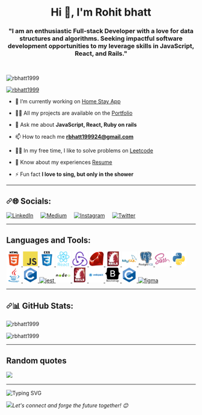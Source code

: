 <h1 align="center">Hi 👋, I'm Rohit bhatt</h1>
<h3 align="center"> "I am an enthusiastic Full-stack Developer with a love for data structures and algorithms. Seeking impactful software development opportunities to my leverage skills in JavaScript, React, and Rails."</h3>
<img src="https://raw.githubusercontent.com/yuvenalmash/yuvenalmash/output/grid-snake.svg" alt="" style="max-width: 100%;">

<p align="left"> <img src="https://komarev.com/ghpvc/?username=rbhatt1999&label=Profile%20views&color=0e75b6&style=flat" alt="rbhatt1999" /> </p>

<p align="left"> <a href="https://github.com/ryo-ma/github-profile-trophy"><img src="https://github-profile-trophy.vercel.app/?username=rbhatt1999" alt="rbhatt1999" /></a> </p>

- 🔭 I’m currently working on [Home Stay App](https://github.com/rbhatt1999/stay-a-while-front-end)

- 👨‍💻 All my projects are available on the [Portfolio](https://portfolio.rohitweb.me/)

- 💬 Ask me about **JavaScript, React, Ruby on rails**

- 📫 How to reach me **rbhatt199924@gmail.com**

- 👨‍💻 In my free time, I like to solve problems on [Leetcode](https://leetcode.com/rbhatt1999/)

- 📄 Know about my experiences [Resume](https://portfolio.rohitweb.me/Resume.pdf)

- ⚡ Fun fact **I love to sing, but only in the shower**

---

<h2 dir="auto"><a id="user-content--socials" class="anchor" aria-hidden="true" href="#-socials"><svg class="octicon octicon-link" viewBox="0 0 16 16" version="1.1" width="16" height="16" aria-hidden="true"><path fill-rule="evenodd" d="M7.775 3.275a.75.75 0 001.06 1.06l1.25-1.25a2 2 0 112.83 2.83l-2.5 2.5a2 2 0 01-2.83 0 .75.75 0 00-1.06 1.06 3.5 3.5 0 004.95 0l2.5-2.5a3.5 3.5 0 00-4.95-4.95l-1.25 1.25zm-4.69 9.64a2 2 0 010-2.83l2.5-2.5a2 2 0 012.83 0 .75.75 0 001.06-1.06 3.5 3.5 0 00-4.95 0l-2.5 2.5a3.5 3.5 0 004.95 4.95l1.25-1.25a.75.75 0 00-1.06-1.06l-1.25 1.25a2 2 0 01-2.83 0z"></path></svg></a><g-emoji class="g-emoji" alias="globe_with_meridians" fallback-src="https://github.githubassets.com/images/icons/emoji/unicode/1f310.png">🌐</g-emoji> Socials:</h2>
<p dir="auto">
<a href="https://www.linkedin.com/in/rohitbhatt-dev/" rel="nofollow"><img src="https://user-images.githubusercontent.com/112093825/224684949-e968548c-863b-428c-ac6d-44ea21d3298a.png" alt="LinkedIn" style=" height: 40px; width: 40px;"></a>&nbsp;&nbsp;&nbsp;&nbsp;
<a href="https://medium.com/@rbhatt199924" rel="nofollow"><img src="https://user-images.githubusercontent.com/112093825/224685858-1e59b843-1853-4ce1-a519-1dfbc64df8aa.png" alt="Medium" style=" height: 40px; width: 40px;"></a>&nbsp;&nbsp;&nbsp;&nbsp;
<a href="https://www.instagram.com/iamrb_24/" rel="nofollow"><img src="https://user-images.githubusercontent.com/112093825/224686392-b30dd7f2-6af2-4926-accc-bc1ea32cd24f.png" alt="Instagram" style=" height: 40px; width: 40px;"></a>&nbsp;&nbsp;&nbsp;&nbsp;
<a href="https://twitter.com/Rohit_Bhatt_" rel="nofollow"><img src="https://user-images.githubusercontent.com/112093825/224686666-4b230724-e78d-4da4-9808-b95bde2134c4.png" alt="Twitter" style=" height: 40px; width: 40px;"></a>
</p>

---

<h2 align="left">Languages and Tools:</h2>
<p align="left">  <a href="https://www.w3.org/html/" target="_blank" rel="noreferrer"> <img src="https://raw.githubusercontent.com/devicons/devicon/master/icons/html5/html5-original-wordmark.svg" alt="html5" width="40" height="40"/> </a> <a href="https://developer.mozilla.org/en-US/docs/Web/JavaScript" target="_blank" rel="noreferrer"> <img src="https://raw.githubusercontent.com/devicons/devicon/master/icons/javascript/javascript-original.svg" alt="javascript" width="40" height="40"/> </a>
<a href="https://www.w3schools.com/css/" target="_blank" rel="noreferrer"> <img src="https://raw.githubusercontent.com/devicons/devicon/master/icons/css3/css3-original-wordmark.svg" alt="css3" width="40" height="40"/> </a>
<a href="https://reactjs.org/" target="_blank" rel="noreferrer"> <img src="https://raw.githubusercontent.com/devicons/devicon/master/icons/react/react-original-wordmark.svg" alt="react" width="40" height="40"/> </a> <a href="https://redux.js.org" target="_blank" rel="noreferrer"> <img src="https://raw.githubusercontent.com/devicons/devicon/master/icons/redux/redux-original.svg" alt="redux" width="40" height="40"/> </a>
<a href="https://www.ruby-lang.org/en/" target="_blank" rel="noreferrer"> <img src="https://raw.githubusercontent.com/devicons/devicon/master/icons/ruby/ruby-original.svg" alt="ruby" width="40" height="40"/> </a>
<a href="https://rubyonrails.org" target="_blank" rel="noreferrer"> <img src="https://raw.githubusercontent.com/devicons/devicon/master/icons/rails/rails-original-wordmark.svg" alt="rails" width="40" height="40"/> </a>
<a href="https://www.mysql.com/" target="_blank" rel="noreferrer"> <img src="https://raw.githubusercontent.com/devicons/devicon/master/icons/mysql/mysql-original-wordmark.svg" alt="mysql" width="40" height="40"/> </a>
<a href="https://www.postgresql.org" target="_blank" rel="noreferrer"> <img src="https://raw.githubusercontent.com/devicons/devicon/master/icons/postgresql/postgresql-original-wordmark.svg" alt="postgresql" width="40" height="40"/> </a> 
<a href="https://sass-lang.com" target="_blank" rel="noreferrer"> <img src="https://raw.githubusercontent.com/devicons/devicon/master/icons/sass/sass-original.svg" alt="sass" width="40" height="40"/> </a>
<a href="https://www.python.org" target="_blank" rel="noreferrer"> <img src="https://raw.githubusercontent.com/devicons/devicon/master/icons/python/python-original.svg" alt="python" width="40" height="40"/> </a>
<a href="https://www.java.com" target="_blank" rel="noreferrer"> <img src="https://raw.githubusercontent.com/devicons/devicon/master/icons/java/java-original.svg" alt="java" width="40" height="40"/> </a>
<a href="https://www.cprogramming.com/" target="_blank" rel="noreferrer"> <img src="https://raw.githubusercontent.com/devicons/devicon/master/icons/c/c-original.svg" alt="c" width="40" height="40"/> </a>
<a href="https://jestjs.io" target="_blank" rel="noreferrer"> <img src="https://www.vectorlogo.zone/logos/jestjsio/jestjsio-icon.svg" alt="jest" width="40" height="40"/> </a> <a href="https://nodejs.org" target="_blank" rel="noreferrer"> <img src="https://raw.githubusercontent.com/devicons/devicon/master/icons/nodejs/nodejs-original-wordmark.svg" alt="nodejs" width="40" height="40"/> </a><a href="https://rubyonrails.org" target="_blank" rel="noreferrer"> <img src="https://raw.githubusercontent.com/devicons/devicon/master/icons/rails/rails-original-wordmark.svg" alt="rails" width="40" height="40"/> </a> <a href="https://webpack.js.org" target="_blank" rel="noreferrer"> <img src="https://raw.githubusercontent.com/devicons/devicon/d00d0969292a6569d45b06d3f350f463a0107b0d/icons/webpack/webpack-original-wordmark.svg" alt="webpack" width="40" height="40"/> </a>
<a href="https://getbootstrap.com" target="_blank" rel="noreferrer"> <img src="https://raw.githubusercontent.com/devicons/devicon/master/icons/bootstrap/bootstrap-plain-wordmark.svg" alt="bootstrap" width="40" height="40"/> </a> <a href="https://www.cprogramming.com/" target="_blank" rel="noreferrer"> <img src="https://raw.githubusercontent.com/devicons/devicon/master/icons/c/c-original.svg" alt="c" width="40" height="40"/> </a> 
<a href="https://www.figma.com/" target="_blank" rel="noreferrer"> <img src="https://www.vectorlogo.zone/logos/figma/figma-icon.svg" alt="figma" width="40" height="40"/> </a>
</p>

---

<h2 dir="auto"><a id="user-content--github-stats" class="anchor" aria-hidden="true" href="#-github-stats"><svg class="octicon octicon-link" viewBox="0 0 16 16" version="1.1" width="16" height="16" aria-hidden="true"><path fill-rule="evenodd" d="M7.775 3.275a.75.75 0 001.06 1.06l1.25-1.25a2 2 0 112.83 2.83l-2.5 2.5a2 2 0 01-2.83 0 .75.75 0 00-1.06 1.06 3.5 3.5 0 004.95 0l2.5-2.5a3.5 3.5 0 00-4.95-4.95l-1.25 1.25zm-4.69 9.64a2 2 0 010-2.83l2.5-2.5a2 2 0 012.83 0 .75.75 0 001.06-1.06 3.5 3.5 0 00-4.95 0l-2.5 2.5a3.5 3.5 0 004.95 4.95l1.25-1.25a.75.75 0 00-1.06-1.06l-1.25 1.25a2 2 0 01-2.83 0z"></path></svg></a><g-emoji class="g-emoji" alias="bar_chart" fallback-src="https://github.githubassets.com/images/icons/emoji/unicode/1f4ca.png">📊</g-emoji> GitHub Stats:</h2>

<p><img align="center" src="https://github-readme-stats.vercel.app/api/top-langs?username=rbhatt1999&amp;theme=tokyonight&amp;&show_icons=true&locale=en&layout=compact" alt="rbhatt1999" /></p>
<p><img align="center" src="https://github-readme-stats.vercel.app/api?username=rbhatt1999&amp;theme=tokyonight&amp;hide_border=false&amp;include_all_commits=false&amp;&show_icons=true&locale=en" alt="rbhatt1999" /></p>

---

<h2 align="left">Random quotes</h2>
<img src = "https://quotes-github-readme.vercel.app/api?type=horizontal&theme=dark">

---

![Typing SVG](https://readme-typing-svg.herokuapp.com?color=6667AB&center=true&vCenter=true&lines=A+%E2%AD%90++on+my+repo+is+appreciated!;Thanks+for+visiting+my+profile+%F0%9F%98%83;Happy+coding!+%F0%9F%9A%80)

<img src="https://media.giphy.com/media/LnQjpWaON8nhr21vNW/giphy.gif" width="60"><em>Let's connect and forge the future together! </b> 😊 </em>